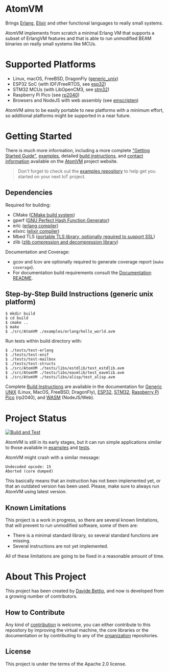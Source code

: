 <!---
  Copyright 2017-2021 Davide Bettio <davide@uninstall.it>

  SPDX-License-Identifier: Apache-2.0 OR LGPL-2.1-or-later
-->

AtomVM
===========

Brings [Erlang](https://www.erlang.org/), [Elixir](https://elixir-lang.org/) and other functional
languages to really small systems.

AtomVM implements from scratch a minimal Erlang VM that supports a subset of ErlangVM features and that is able to run unmodified BEAM binaries on really small systems like MCUs.

Supported Platforms
===================

* Linux, macOS, FreeBSD, DragonFly ([generic_unix](src/platforms/generic_unix))
* ESP32 SoC (with IDF/FreeRTOS, see [esp32](src/platforms/esp32))
* STM32 MCUs (with LibOpenCM3, see [stm32](src/platforms/stm32))
* Raspberry Pi Pico (see [rp2040](src/platforms/rp2040))
* Browsers and NodeJS with web assembly (see [emscripten](src/platforms/emscripten))

AtomVM aims to be easily portable to new platforms with a minimum effort, so additional platforms
might be supported in a near future.

Getting Started
===============
There is much more information, including a more complete
["Getting Started Guide"](https://www.atomvm.net/doc/main/getting-started-guide.html),
[examples](https://www.atomvm.net/sample-code),
detailed [build instructions](https://www.atomvm.net/doc/main/build-instructions.html),
and [contact information](https://www.atomvm.net/contact) available on the
[AtomVM](https://atomvm.net) project website.

>Don't forget to check out the [examples repository](https://github.com/atomvm/atomvm_examples) to
>help get you started on your next IoT project.

Dependencies
------------

Required for building:
* CMake ([CMake build system](https://cmake.org/))
* gperf ([GNU Perfect Hash Function Generator](https://www.gnu.org/software/gperf/manual/gperf.html))
* erlc ([erlang compiler](https://www.erlang.org/))
* elixirc ([elixir compiler](https://elixir-lang.org))
* Mbed TLS ([portable TLS library, optionally required to support SSL](https://www.trustedfirmware.org/projects/mbed-tls/))
* zlib ([zlib compression and decompression library](https://zlib.net/))

Documentation and Coverage:
* gcov and lcov are optionally required to generate coverage report (`make coverage`).
* For documentation build requirements consult the [Documentation README](doc/README.md).

Step-by-Step Build Instructions (generic unix platform)
-------------------------------------------------------

```
$ mkdir build
$ cd build
$ cmake ..
$ make
$ ./src/AtomVM ./examples/erlang/hello_world.avm
```

Run tests within build directory with:
```
$ ./tests/test-erlang
$ ./tests/test-enif
$ ./tests/test-mailbox
$ ./tests/test-structs
$ ./src/AtomVM ./tests/libs/estdlib/test_estdlib.avm
$ ./src/AtomVM ./tests/libs/eavmlib/test_eavmlib.avm
$ ./src/AtomVM ./tests/libs/alisp/test_alisp.avm
```

Complete [Build Instructions](https://www.atomvm.net/doc/main/build-instructions.html) are
available in the documentation for
[Generic UNIX](https://www.atomvm.net/doc/main/build-instructions.html) (Linux, MacOS, FreeBSD, DragonFly),
[ESP32](https://www.atomvm.net/doc/main/build-instructions.html#building-for-esp32),
[STM32](https://www.atomvm.net/doc/main/build-instructions.html#building-for-stm32),
[Raspberry Pi Pico](https://www.atomvm.net/doc/main/build-instructions.html#building-for-raspberry-pi-pico)
(rp2040), and
[WASM](https://www.atomvm.net/doc/main/build-instructions.html#building-for-nodejs-web) (NodeJS/Web).

Project Status
==============

[![Build and Test](https://github.com/atomvm/AtomVM/actions/workflows/build-and-test.yaml/badge.svg?branch=main)](https://github.com/atomvm/AtomVM/actions/workflows/build-and-test.yaml)

AtomVM is still in its early stages, but it can run simple applications similar to those available
in [examples](examples/) and [tests](tests/).

AtomVM might crash with a similar message:
```
Undecoded opcode: 15
Aborted (core dumped)
```
This basically means that an instruction has not been implemented yet, or that an outdated version has been used. Please, make sure to always run AtomVM using latest version.

Known Limitations
-----------------
This project is a work in progress, so there are several known limitations, that will prevent to run unmodified software, some of them are:
* There is a minimal standard library, so several standard functions are missing.
* Several instructions are not yet implemented.

All of these limitations are going to be fixed in a reasonable amount of time.

About This Project
==================
This project has been created by [Davide Bettio](https://github.com/bettio/), and now is developed
from a growing number of contributors.

How to Contribute
-----------------
Any kind of [contribution](CONTRIBUTING.md) is welcome, you can either contribute to this repository
by improving the virtual machine, the core libraries or the documentation or by contributing to any
of the [organization](https://github.com/atomvm) repositories.

License
-------
This project is under the terms of the Apache 2.0 license.
